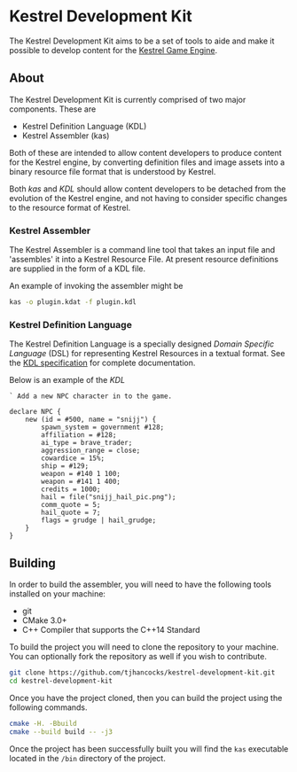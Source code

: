 # Kestrel Development Kit
The Kestrel Development Kit aims to be a set of tools to aide and make it possible to
develop content for the [Kestrel Game Engine](https://github.com/tjhancocks/kestrel.git).

## About
The Kestrel Development Kit is currently comprised of two major components. These are

- Kestrel Definition Language (KDL)
- Kestrel Assembler (kas)

Both of these are intended to allow content developers to produce content for the Kestrel engine, by converting definition files and image assets into a binary resource file format that is understood by Kestrel.

Both _kas_ and _KDL_ should allow content developers to be detached from the evolution of the Kestrel engine, and not having to consider specific changes to the resource format of Kestrel.

### Kestrel Assembler
The Kestrel Assembler is a command line tool that takes an input file and 'assembles' it into a Kestrel Resource File. At present resource definitions are supplied in the form of a KDL file.

An example of invoking the assembler might be

```zsh
kas -o plugin.kdat -f plugin.kdl
```

### Kestrel Definition Language
The Kestrel Definition Language is a specially designed _Domain Specific Language_ (DSL) for representing Kestrel Resources in a textual format. See the [KDL specification](documentation/kdl-specification.md) for complete documentation.

Below is an example of the _KDL_

```kdl
` Add a new NPC character in to the game.

declare NPC {
	new (id = #500, name = "snijj") {
		spawn_system = government #128;
		affiliation = #128;
		ai_type = brave_trader;
		aggression_range = close;
		cowardice = 15%;
		ship = #129;
		weapon = #140 1 100;
		weapon = #141 1 400;
		credits = 1000;
		hail = file("snijj_hail_pic.png");
		comm_quote = 5;
		hail_quote = 7;
		flags = grudge | hail_grudge;
	}
}

```

## Building
In order to build the assembler, you will need to have the following tools installed on your machine:

- git
- CMake 3.0+
- C++ Compiler that supports the C++14 Standard

To build the project you will need to clone the repository to your machine. You can optionally fork the repository as well if you wish to contribute.

```sh
git clone https://github.com/tjhancocks/kestrel-development-kit.git
cd kestrel-development-kit
```

Once you have the project cloned, then you can build the project using the following commands.

```sh
cmake -H. -Bbuild
cmake --build build -- -j3
```

Once the project has been successfully built you will find the `kas` executable located in the `/bin` directory of the project.
